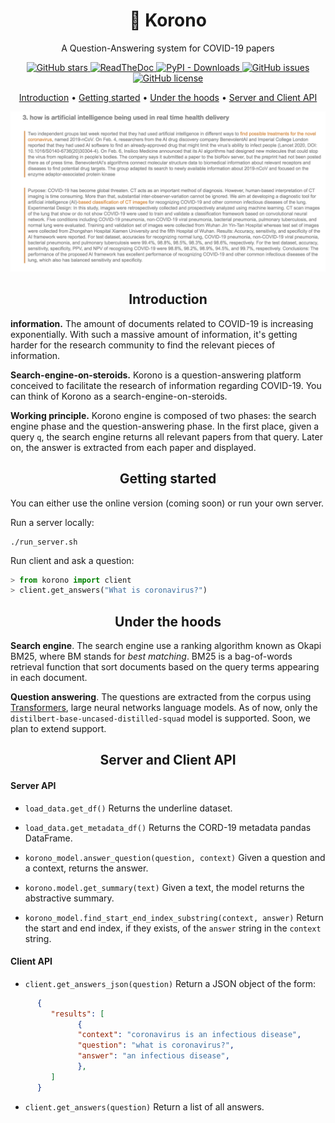 <h1 align="center">👑 Korono</h1>

<p align="center">A Question-Answering system for COVID-19 papers</p>

<p align="center">
  <a href="https://github.com/jbesomi/korono/stargazers">
    <img src="https://img.shields.io/github/stars/jbesomi/korono.svg?colorA=orange&colorB=orange&logo=github"
         alt="GitHub stars">
  </a>
  <a href="https://korono.readthedocs.io/">
      <img src="https://readthedocs.org/projects/korono/badge/?version=latest"
           alt="ReadTheDoc">
    </a>
  <a href="https://pypi.org/search/?q=korono">
      <img alt="PyPI - Downloads" src="https://img.shields.io/pypi/dm/korono">
  </a>
  <a href="https://github.com/jbesomi/korono/issues">
        <img src="https://img.shields.io/github/issues/jbesomi/korono.svg"
             alt="GitHub issues">
  </a>
  <a href="https://github.com/jbesomi/korono/blob/master/LICENSE">
        <img src="https://img.shields.io/github/license/jbesomi/korono.svg"
             alt="GitHub license">
  </a>  
</p>

<p align="center">
   <a href="#why">Introduction</a> •
   <a href="#getting-started">Getting started</a> •
   <a href="#under-the-hoods">Under the hoods</a> •
   <a href="#server-and-client-api">Server and Client API</a>
</p>

<p align="center">
    <img src="github/ai-coronavirus.png" width="700">
</p>


<h2 align="center">Introduction</h2>

**information.** The amount of documents related to COVID-19 is increasing exponentially. With such a massive amount of information, it's getting harder for the research community to find the relevant pieces of information.

**Search-engine-on-steroids.** Korono is a question-answering platform conceived to facilitate the research of information regarding COVID-19. You can think of Korono as a search-engine-on-steroids.

**Working principle.** Korono engine is composed of two phases: the search engine phase and the question-answering phase. In the first place, given a query `q`, the search engine returns all relevant papers from that query. Later on, the answer is extracted from each paper and displayed.

<h2 align="center">Getting started</h2>

You can either use the online version (coming soon) or run your own server.

Run a server locally:
```
./run_server.sh
```

Run client and ask a question:
```python
> from korono import client
> client.get_answers("What is coronavirus?")
```

<h2 align="center">Under the hoods</h2>


**Search engine**. The search engine use a ranking algorithm known as Okapi BM25, where BM stands for _best matching_. BM25 is a bag-of-words retrieval function that sort documents based on the query terms appearing in each document.

**Question answering**. The questions are extracted from the corpus using [Transformers](https://transformer.huggingface.co/), large neural networks language models. As of now, only the `distilbert-base-uncased-distilled-squad` model is supported. Soon, we plan to extend support.

<h2 align="center">Server and Client API</h2>

#### Server API

- `load_data.get_df()`
   Returns the underline dataset.

- `load_data.get_metadata_df()`
   Returns the CORD-19 metadata pandas DataFrame.

- `korono_model.answer_question(question, context)`
   Given a question and a context, returns the answer.

- `korono.model.get_summary(text)`
   Given a text, the model returns the abstractive summary.

- `korono_model.find_start_end_index_substring(context, answer)`
   Return the start and end index, if they exists, of the `answer` string in the `context` string.

#### Client API


- `client.get_answers_json(question)`
   Return a JSON object of the form:
```json
      {
         "results": [
               {
               "context": "coronavirus is an infectious disease",
               "question": "what is coronavirus?",
               "answer": "an infectious disease",
               },
         ]
      }
```

- `client.get_answers(question)`
   Return a list of all answers.
